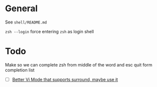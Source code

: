 # General

See `shell/README.md`

`zsh --login` force entering `zsh` as login shell

# Todo

Make so we can complete zsh from middle of the word and esc quit form completion list
- [ ] [Better Vi Mode that supports surround, maybe use it](https://github.com/jeffreytse/zsh-vi-mode)

